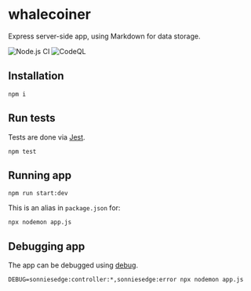 # whalecoiner

Express server-side app, using Markdown for data storage.  

![Node.js CI](https://github.com/sonniesedge/site/workflows/Node.js%20CI/badge.svg) ![CodeQL](https://github.com/sonniesedge/site/workflows/CodeQL/badge.svg)

## Installation

```
npm i
```

## Run tests

Tests are done via [Jest](https://www.npmjs.com/package/jest).

```
npm test
```

## Running app

```
npm run start:dev
```

This is an alias in `package.json` for:

```
npx nodemon app.js
```

## Debugging app

The app can be debugged using [debug](https://www.npmjs.com/package/debug).

```
DEBUG=sonniesedge:controller:*,sonniesedge:error npx nodemon app.js
```
